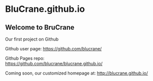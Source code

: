 BluCrane.github.io
==================


## Welcome to BruCrane

Our first project on Github

Github user page: 
https://github.com/blucrane/

Github Pages repo:  
https://github.com/blucrane/blucrane.github.io/

Coming soon, our customized homepage at:
http://blucrane.github.io/
